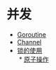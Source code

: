 # 并发

  * [Goroutine](goroutine.md)
  * [Channel](channel.md)
  * [锁的使用](lock.md)  
  * [原子操作](atomic.md)
